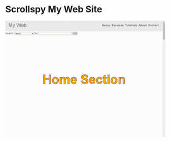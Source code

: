 # Scrollspy My Web Site

![img](https://raw.githubusercontent.com/erolemre1/scrollspy-myWebSite/main/my-web.gif)
